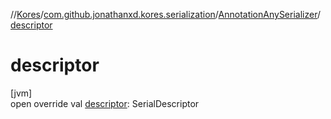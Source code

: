 //[Kores](../../../index.md)/[com.github.jonathanxd.kores.serialization](../index.md)/[AnnotationAnySerializer](index.md)/[descriptor](descriptor.md)

# descriptor

[jvm]\
open override val [descriptor](descriptor.md): SerialDescriptor
